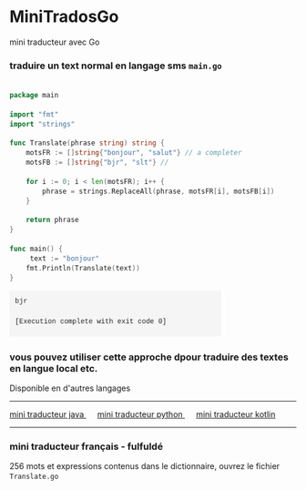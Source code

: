 # MiniTradosGo
mini traducteur avec Go

### traduire un text normal en langage sms `main.go`

```go

package main

import "fmt"
import "strings"

func Translate(phrase string) string {
    motsFR := []string{"bonjour", "salut"} // a completer
    motsFB := []string{"bjr", "slt"} //

    for i := 0; i < len(motsFR); i++ {
        phrase = strings.ReplaceAll(phrase, motsFR[i], motsFB[i])
    }

    return phrase
}

func main() {
     text := "bonjour"
    fmt.Println(Translate(text))
}

```
<img src="Go.png" width="75%">

### vous pouvez utiliser cette approche dpour traduire des textes en langue local etc.

Disponible en d'autres langages
<hr>
<a href="https://github.com/samglish/traduction_francais_fulfude"> mini traducteur java </a> &nbsp;&nbsp;&nbsp;&nbsp;
<a href="https://github.com/samglish/traduction_par_dictionnaires_python">mini traducteur python </a> &nbsp;&nbsp;&nbsp;&nbsp;
<a href="https://github.com/samglish/mini_traducteur_kotlin">mini traducteur kotlin </a>

<hr>

### mini traducteur français - fulfuldé
256 mots et expressions contenus dans le dictionnaire, ouvrez le fichier `Translate.go`
